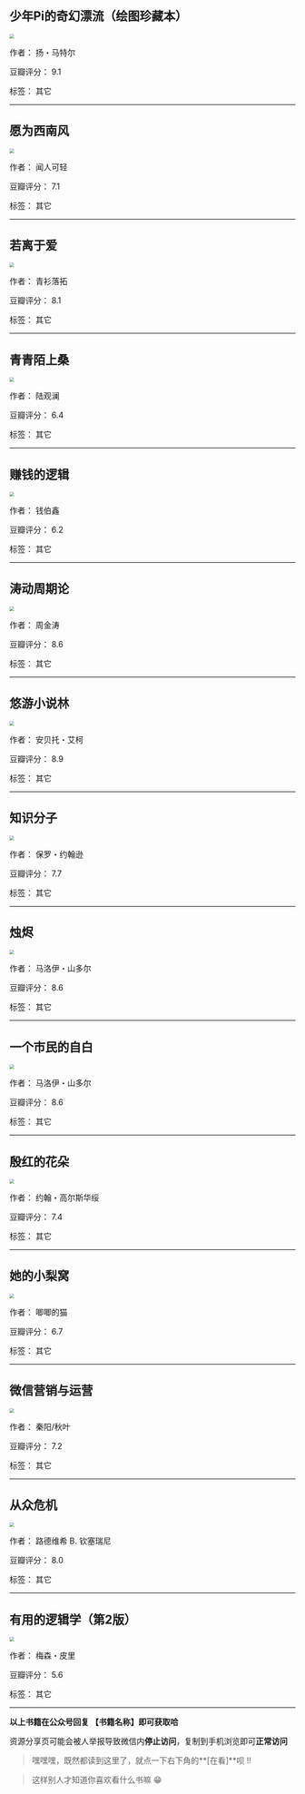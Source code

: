 ## 少年Pi的奇幻漂流（绘图珍藏本）

<img src="https://www.aibooks.cc/wp-content/uploads/2019/04/2019040305083239.jpg" style="zoom:50%;" />

作者： 扬・马特尔

豆瓣评分：  9.1

标签： 其它


---

## 愿为西南风

<img src="https://www.aibooks.cc/wp-content/uploads/2019/04/2019040304574227.jpg" style="zoom:50%;" />

作者： 闻人可轻

豆瓣评分：  7.1

标签： 其它


---

## 若离于爱

<img src="https://www.aibooks.cc/wp-content/uploads/2019/04/2019040304471441.jpg" style="zoom:50%;" />

作者： 青衫落拓

豆瓣评分：  8.1

标签： 其它


---

## 青青陌上桑

<img src="https://www.aibooks.cc/wp-content/uploads/2019/04/2019040304401797.jpg" style="zoom:50%;" />

作者： 陆观澜

豆瓣评分：  6.4

标签： 其它


---

## 赚钱的逻辑

<img src="https://www.aibooks.cc/wp-content/uploads/2019/04/2019040304371040.jpg" style="zoom:50%;" />

作者： 钱伯鑫

豆瓣评分：  6.2

标签： 其它


---

## 涛动周期论

<img src="https://www.aibooks.cc/wp-content/uploads/2019/04/2019040304002339.jpg" style="zoom:50%;" />

作者： 周金涛

豆瓣评分：  8.6

标签： 其它


---

## 悠游小说林

<img src="https://www.aibooks.cc/wp-content/uploads/2019/04/2019040303560793.jpg" style="zoom:50%;" />

作者： 安贝托・艾柯

豆瓣评分：  8.9

标签： 其它


---

## 知识分子

<img src="https://www.aibooks.cc/wp-content/uploads/2019/04/2019040303482890.jpg" style="zoom:50%;" />

作者： 保罗・约翰逊

豆瓣评分：  7.7

标签： 其它


---

## 烛烬

<img src="https://www.aibooks.cc/wp-content/uploads/2019/04/2019040303435349.jpg" style="zoom:50%;" />

作者： 马洛伊・山多尔

豆瓣评分：  8.6

标签： 其它


---

## 一个市民的自白

<img src="https://www.aibooks.cc/wp-content/uploads/2019/04/2019040303265498.jpg" style="zoom:50%;" />

作者： 马洛伊・山多尔

豆瓣评分：  8.6

标签： 其它


---

## 殷红的花朵

<img src="https://www.aibooks.cc/wp-content/uploads/2019/04/201904030323237.jpg" style="zoom:50%;" />

作者： 约翰・高尔斯华绥

豆瓣评分：  7.4

标签： 其它


---

## 她的小梨窝

<img src="https://www.aibooks.cc/wp-content/uploads/2019/04/2019040303093947.jpg" style="zoom:50%;" />

作者： 唧唧的猫

豆瓣评分：  6.7

标签： 其它


---

## 微信营销与运营

<img src="https://www.aibooks.cc/wp-content/uploads/2019/04/2019040214003454.jpg" style="zoom:50%;" />

作者： 秦阳/秋叶

豆瓣评分：  7.2

标签： 其它


---

## 从众危机

<img src="https://www.aibooks.cc/wp-content/uploads/2019/04/2019040213413214.jpg" style="zoom:50%;" />

作者： 路德维希 B. 钦塞瑞尼

豆瓣评分：  8.0

标签： 其它


---

## 有用的逻辑学（第2版）

<img src="https://www.aibooks.cc/wp-content/uploads/2019/04/2019040213342434.jpg" style="zoom:50%;" />

作者： 梅森・皮里

豆瓣评分：  5.6

标签： 其它


---


**以上书籍在公众号回复 【书籍名称】即可获取哈** 


资源分享页可能会被人举报导致微信内**停止访问**，复制到手机浏览即可**正常访问**


> 嘿嘿嘿，既然都读到这里了，就点一下右下角的**[在看]**呗 !!

> 

> 这样别人才知道你喜欢看什么书嘛 😁

